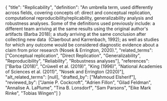 {
    "title": "Replicability",
    "definition": "An umbrella term, used differently across fields, covering concepts of: direct and conceptual replication, computational reproducibility/replicability, generalizability analysis and robustness analyses. Some of the definitions used previously include: a different team arriving at the same results using the original author's artifacts (Barba 2018); a study arriving at the same conclusion after collecting new data  (Claerbout and Karrenbach, 1992); as well as studies for which any outcome would be considered diagnostic evidence about a claim from prior research (Nosek & Errington, 2020).",
    "related_terms": ["Conceptual replication", "Direct Replication", "Generalizability", "Reproducibility", "Reliability", "Robustness analyses"],
    "references": ["Barba (2018)", "Crüwell et al. (2019)", "King (1996)", "National Academies of Sciences et al. (2011)", "Nosek and Errington (2020)"],
    "alt_related_terms": [null],
    "drafted_by": ["Mahmoud Elsherif"],
    "reviewed_by": ["Jamie P. Cockcroft", "Adrien Fillon", "Gilad Feldman", "Annalise A. LaPlume", "Tina B. Lonsdorf", "Sam Parsons", "Eike Mark Rinke", "Tobias Wingen"]
  }
